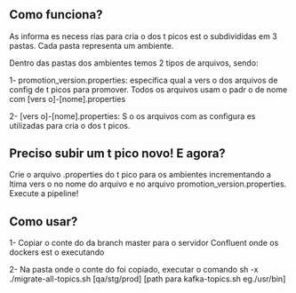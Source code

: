 #  

## Como funciona?

As informa  es necess rias para cria  o dos t picos est o subdivididas em 3 pastas. Cada pasta representa um ambiente.

Dentro das pastas dos ambientes temos 2 tipos de arquivos, sendo:

1- promotion_version.properties: especifica qual a vers o dos arquivos de config de t picos para promover. Todos os arquivos usam o padr o de nome com [vers o]-[nome].properties

2- [vers o]-[nome].properties: S o os arquivos com as configura  es utilizadas para cria  o dos t picos.

## Preciso subir um t pico novo! E agora?

Crie o arquivo .properties do t pico para os ambientes incrementando a  ltima vers o no nome do arquivo e no arquivo promotion_version.properties. Execute a pipeline!

## Como usar?

1- Copiar o conte do da branch master para o servidor Confluent onde os dockers est o executando

2- Na pasta onde o conte do foi copiado, executar o comando sh -x ./migrate-all-topics.sh [qa/stg/prod] [path para kafka-topics.sh eg./usr/bin]